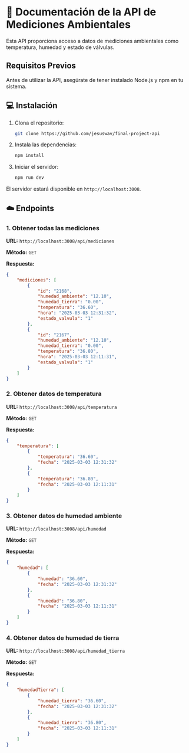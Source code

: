 # 🚀 Documentación de la API de Mediciones Ambientales

Esta API proporciona acceso a datos de mediciones ambientales como temperatura, humedad y estado de válvulas.

## Requisitos Previos

Antes de utilizar la API, asegúrate de tener instalado Node.js y npm en tu sistema.

## 💻 Instalación

1. Clona el repositorio:
    
    ```bash
    git clone https://github.com/jesuswav/final-project-api
    ```
    
2. Instala las dependencias:
    
    ```bash
    npm install
    ```
    
3. Iniciar el servidor:
    
    ```bash
    npm run dev
    ```
    

El servidor estará disponible en `http://localhost:3008`.

## ☁️ Endpoints

### 1. Obtener todas las mediciones

**URL:** `http://localhost:3008/api/mediciones`

**Método:** `GET`

**Respuesta:**

```json
{
    "mediciones": [
        {
            "id": "2168",
            "humedad_ambiente": "12.10",
            "humedad_tierra": "0.00",
            "temperatura": "36.60",
            "hora": "2025-03-03 12:31:32",
            "estado_valvula": "1"
        },
        {
            "id": "2167",
            "humedad_ambiente": "12.10",
            "humedad_tierra": "0.00",
            "temperatura": "36.80",
            "hora": "2025-03-03 12:11:31",
            "estado_valvula": "1"
        }
    ]
}
```

### 2. Obtener datos de temperatura

**URL:** `http://localhost:3008/api/temperatura`

**Método:** `GET`

**Respuesta:**

```json
{
    "temperatura": [
        {
            "temperatura": "36.60",
            "fecha": "2025-03-03 12:31:32"
        },
        {
            "temperatura": "36.80",
            "fecha": "2025-03-03 12:11:31"
        }
    ]
}
```

### 3. Obtener datos de humedad ambiente

**URL:** `http://localhost:3008/api/humedad`

**Método:** `GET`

**Respuesta:**

```json
{
    "humedad": [
        {
            "humedad": "36.60",
            "fecha": "2025-03-03 12:31:32"
        },
        {
            "humedad": "36.80",
            "fecha": "2025-03-03 12:11:31"
        }
    ]
}
```

### 4. Obtener datos de humedad de tierra

**URL:** `http://localhost:3008/api/humedad_tierra`

**Método:** `GET`

**Respuesta:**

```json
{
    "humedadTierra": [
        {
            "humedad_tierra": "36.60",
            "fecha": "2025-03-03 12:31:32"
        },
        {
            "humedad_tierra": "36.80",
            "fecha": "2025-03-03 12:11:31"
        }
    ]
}
```